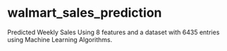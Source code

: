 # walmart_sales_prediction
Predicted Weekly Sales Using 8 features and a dataset with 6435 entries using Machine Learning Algorithms. 
